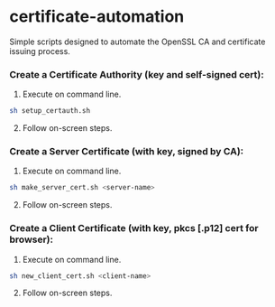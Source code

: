 certificate-automation
======================

Simple scripts designed to automate the OpenSSL CA and certificate issuing process.


### Create a Certificate Authority (key and self-signed cert):

1.  Execute on command line.

```bash
sh setup_certauth.sh
```

2.  Follow on-screen steps.

### Create a Server Certificate (with key, signed by CA):

1.  Execute on command line.

```bash
sh make_server_cert.sh <server-name>
```

2.  Follow on-screen steps.

### Create a Client Certificate (with key, pkcs [.p12] cert for browser):

1.  Execute on command line.

```bash
sh new_client_cert.sh <client-name>
```

2.  Follow on-screen steps.